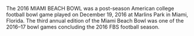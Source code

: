 The 2016 MIAMI BEACH BOWL was a post-season American college football bowl game played on December 19, 2016 at Marlins Park in Miami, Florida. The third annual edition of the Miami Beach Bowl was one of the 2016–17 bowl games concluding the 2016 FBS football season.
